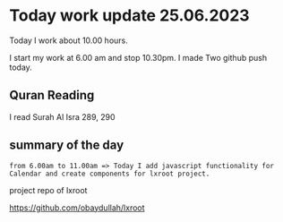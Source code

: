 # Today work update 25.06.2023

Today I work about 10.00 hours.

I start my work at 6.00 am and stop 10.30pm.
I made Two github push today.

## Quran Reading

I read Surah Al Isra 289, 290

## summary of the day

    from 6.00am to 11.00am => Today I add javascript functionality for Calendar and create components for lxroot project. 

project repo of lxroot

https://github.com/obaydullah/lxroot
